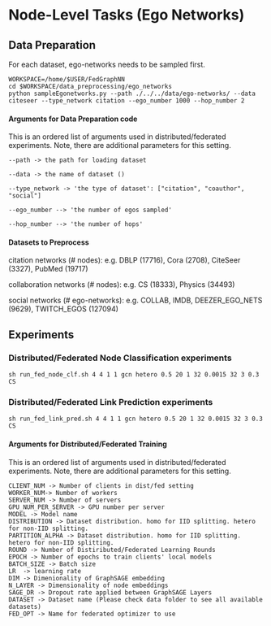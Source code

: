 # Node-Level Tasks (Ego Networks)


## Data Preparation

For each dataset, ego-networks needs to be sampled first.  
```
WORKSPACE=/home/$USER/FedGraphNN
cd $WORKSPACE/data_preprocessing/ego_networks
python sampleEgonetworks.py --path ./../../data/ego-networks/ --data citeseer --type_network citation --ego_number 1000 --hop_number 2
```
#### Arguments for Data Preparation code
This is an ordered list of arguments used in distributed/federated experiments. Note, there are additional parameters for this setting.
```
--path -> the path for loading dataset

--data -> the name of dataset ()

--type_network -> 'the type of dataset': ["citation", "coauthor", "social"]

--ego_number --> 'the number of egos sampled'

--hop_number --> 'the number of hops'
```

#### Datasets to Preprocess

citation networks (# nodes): e.g. DBLP (17716), Cora (2708), CiteSeer (3327), PubMed (19717)

collaboration networks (# nodes): e.g. CS (18333), Physics (34493)
 
 social networks (# ego-networks): e.g. COLLAB, IMDB, DEEZER_EGO_NETS (9629), TWITCH_EGOS (127094)


## Experiments 

### Distributed/Federated Node Classification experiments
```
sh run_fed_node_clf.sh 4 4 1 1 gcn hetero 0.5 20 1 32 0.0015 32 3 0.3 CS
```

### Distributed/Federated Link Prediction experiments
```
sh run_fed_link_pred.sh 4 4 1 1 gcn hetero 0.5 20 1 32 0.0015 32 3 0.3 CS

```

#### Arguments for Distributed/Federated Training
This is an ordered list of arguments used in distributed/federated experiments. Note, there are additional parameters for this setting.
```
CLIENT_NUM -> Number of clients in dist/fed setting
WORKER_NUM-> Number of workers
SERVER_NUM -> Number of servers
GPU_NUM_PER_SERVER -> GPU number per server
MODEL -> Model name
DISTRIBUTION -> Dataset distribution. homo for IID splitting. hetero for non-IID splitting.
PARTITION_ALPHA -> Dataset distribution. homo for IID splitting. hetero for non-IID splitting.
ROUND -> Number of Distiributed/Federated Learning Rounds
EPOCH -> Number of epochs to train clients' local models
BATCH_SIZE -> Batch size 
LR  -> learning rate
DIM -> Dimenionality of GraphSAGE embedding
N_LAYER -> Dimensionality of node embeddings
SAGE_DR -> Dropout rate applied between GraphSAGE Layers
DATASET -> Dataset name (Please check data folder to see all available datasets)
FED_OPT -> Name for federated optimizer to use
```
